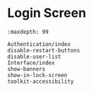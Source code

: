 # Login Screen

```{toctree}
:maxdepth: 99

Authentication/index
disable-restart-buttons
disable-user-list
Interface/index
show-banners
show-in-lock-screen
toolkit-accessibility
```
